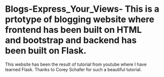 # Blogs-Express_Your_Views- This is a prtotype of blogging website where frontend has been built on HTML and bootstrap and backend has been built on Flask.
This website has been the result of tutorial from youtube where I have learned Flask. Thanks to Corey Schafer for such a beautiful tutorial.
